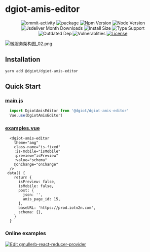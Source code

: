 # dgiot-amis-editor

<p align="center">
  <img src="https://img.shields.io/github/commit-activity/m/dgiot/dgiot-amis-editor" alt="ommit-activity">
	<img src="https://badgen.net/badge/package/%40dgiot%2Fdgiot-amis-editor/blue"
	alt="package" maxretrytimes="3" class="m-1 transition-all duration-1000">
	<img src="https://badgen.net/npm/v/@dgiot/dgiot-amis-editor" alt="Npm Version"
	maxretrytimes="3" class="m-1 transition-all duration-1000">
	<img src="https://badgen.net/npm/node/@dgiot/dgiot-amis-editor" alt="Node Version"
	maxretrytimes="3" class="m-1 transition-all duration-1000">
	<br>
	<img src="https://badgen.net/jsdelivr/hits/npm/@dgiot/dgiot-amis-editor"
	alt="Jsdeliver Month Downloads" maxretrytimes="3" class="m-1 transition-all duration-1000">
	<img src="https://badgen.net/packagephobia/install/@dgiot/dgiot-amis-editor"
	alt="Install Size" maxretrytimes="3" class="m-1 transition-all duration-1000">
	<img src="https://badgen.net/npm/types/@dgiot/dgiot-amis-editor" alt="Type Support"
	maxretrytimes="3" class="m-1 transition-all duration-1000">
	<br>
	<img src="https://img.shields.io/librariesio/release/npm/@dgiot/dgiot-amis-editor"
	alt="Outdated Dep" maxretrytimes="3" class="m-1 transition-all duration-1000">
	<img src="https://img.shields.io/snyk/vulnerabilities/npm/@dgiot/dgiot-amis-editor"
	alt="Vulnerablities" maxretrytimes="3" class="m-1 transition-all duration-1000">
  <a href="https://www.npmjs.com/package/@dgiot/dgiot-amis-editor"><img src="https://img.shields.io/npm/l/@dgiot/dgiot-amis-editor" alt="License"></a>
<p>


![微服务架构图_02.png](https://dgiot-1253666439.cos.ap-shanghai-fsi.myqcloud.com/shuwa_tech/zh/frontend/web/%E5%BE%AE%E6%9C%8D%E5%8A%A1%E6%9E%B6%E6%9E%84%E5%9B%BE_02.png)




## Installation

```bash
yarn add @dgiot/dgiot-amis-editor
```

## Quick Start

### [main.js](https://github.com/dgiot/dgiot-amis-editor/blob/master/examples/main.js#L3)
```javascript
  import DgiotAmisEditor from '@dgiot/dgiot-amis-editor'
  Vue.use(DgiotAmisEditor)
```

### [examples.vue](https://github.com/dgiot/dgiot-amis-editor/blob/master/examples/App.vue#L11)
  ```vue
    <dgiot-amis-editor
      theme="ang"
      class-name="is-fixed"
      :is-mobile="isMobile"
      :preview="isPreview"
      :value="schema"
      @onChange="onChange"
    />
   data() {
      return {
        isPreview: false,
        isMobile: false,
        post: {
          json: '',
          amis_page_id: 15,
        },
        baseURL: 'https://prod.iotn2n.com',
        schema: {},
      }
    }
  ```
### Online examples

[![Edit gmullerb-react-reducer-provider](https://codesandbox.io/static/img/play-codesandbox.svg)](https://codesandbox.io/s/github/dgiot/dgiot-amis-editor)
